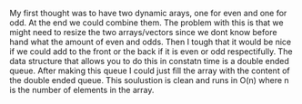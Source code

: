 My first thought was to have two dynamic arays, one for even and one for odd. At the end we could combine them. The problem with this is that we might need to resize the two arrays/vectors since we dont know before  hand what the amount of even and odds. Then I tough that it would be nice if we could add to the front or the back if it is even or odd respectifully. The data structure that allows you to do this in constatn time is a double ended queue. After making this queue I could just fill the array with the content of the double ended queue. This soulustion is clean and runs in O(n) where n is the number of elements in the array.
